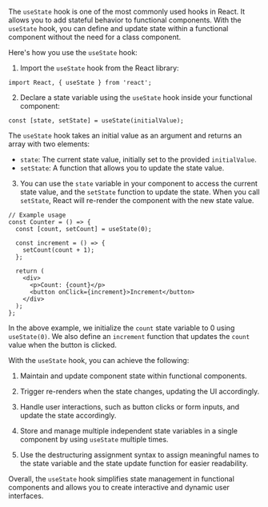 The `useState` hook is one of the most commonly used hooks in React. It allows you to add stateful behavior to functional components. With the `useState` hook, you can define and update state within a functional component without the need for a class component.

Here's how you use the `useState` hook:

01. Import the `useState` hook from the React library:

```
import React, { useState } from 'react';
```

02. Declare a state variable using the `useState` hook inside your functional component:

```
const [state, setState] = useState(initialValue);
```

The `useState` hook takes an initial value as an argument and returns an array with two elements:

- `state`: The current state value, initially set to the provided `initialValue`.
- `setState`: A function that allows you to update the state value.

03. You can use the `state` variable in your component to access the current state value, and the `setState` function to update the state. When you call `setState`, React will re-render the component with the new state value.

```
// Example usage
const Counter = () => {
  const [count, setCount] = useState(0);

  const increment = () => {
    setCount(count + 1);
  };

  return (
    <div>
      <p>Count: {count}</p>
      <button onClick={increment}>Increment</button>
    </div>
  );
};
```

In the above example, we initialize the `count` state variable to 0 using `useState(0)`. We also define an `increment` function that updates the `count` value when the button is clicked.

With the `useState` hook, you can achieve the following:

01. Maintain and update component state within functional components.

02. Trigger re-renders when the state changes, updating the UI accordingly.

03. Handle user interactions, such as button clicks or form inputs, and update the state accordingly.

04. Store and manage multiple independent state variables in a single component by using `useState` multiple times.

05. Use the destructuring assignment syntax to assign meaningful names to the state variable and the state update function for easier readability.

Overall, the `useState` hook simplifies state management in functional components and allows you to create interactive and dynamic user interfaces.